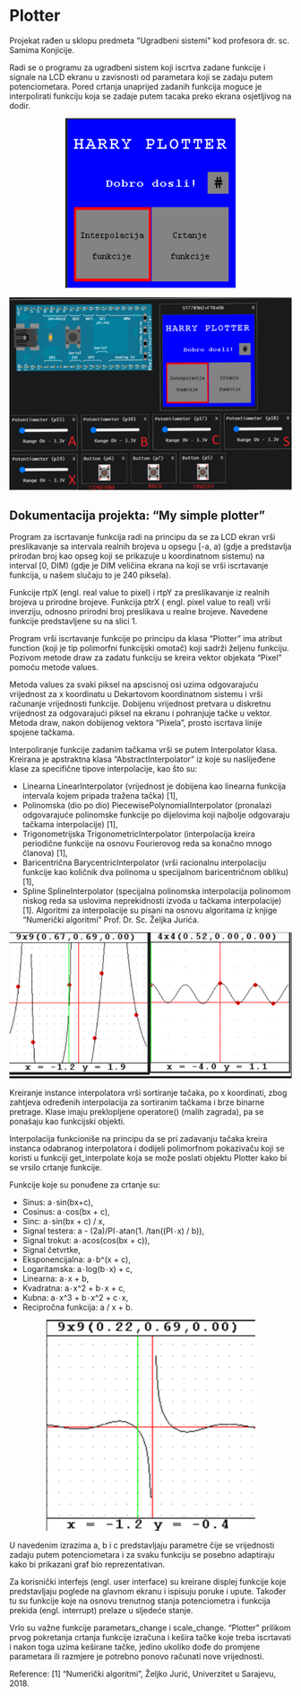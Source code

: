 # Plotter

Projekat rađen u sklopu predmeta "Ugradbeni sistemi" kod profesora dr. sc. Samima Konjicije.

Radi se o programu za ugradbeni sistem koji iscrtva zadane funkcije i signale na LCD ekranu u zavisnosti od parametara koji se zadaju putem potenciometara. Pored crtanja unaprijed zadanih funkcija moguce je interpolirati funkciju koja se zadaje putem tacaka preko ekrana osjetljivog na dodir.
<p align="center">
  <img src="images/main_page.png" alt="Main page"/>
</p>
<p align="center">
  <img src="images/user_interface.png" alt="User interface"/>
</p>


## Dokumentacija projekta: “My simple plotter”

Program za iscrtavanje funkcija radi na principu da se za LCD ekran vrši preslikavanje sa intervala realnih brojeva u opsegu \[-a, a) (gdje a predstavlja prirodan broj kao opseg koji se prikazuje u koordinatnom sistemu) na interval \[0, DIM) (gdje je DIM veličina ekrana na koji se vrši iscrtavanje funkcija, u našem slučaju to je 240 piksela).

Funkcije rtpX (engl. real value to pixel) i rtpY za preslikavanje iz realnih brojeva u prirodne brojeve.
Funkcija ptrX ( engl. pixel value to real) vrši inverziju, odnosno prirodni broj preslikava u realne brojeve. Navedene funkcije predstavljene su na slici 1.

Program vrši iscrtavanje funkcije po principu da klasa “Plotter” ima atribut function (koji je tip polimorfni funkcijski omotač) koji sadrži željenu funkciju. Pozivom metode draw za zadatu funkciju se kreira vektor objekata “Pixel” pomoću metode values.

Metoda values za svaki piksel na apscisnoj osi uzima odgovarajuću vrijednost za x koordinatu u Dekartovom koordinatnom sistemu i vrši računanje vrijednosti funkcije. Dobijenu vrijednost pretvara u diskretnu vrijednost za odgovarajući piksel na ekranu i pohranjuje tačke u vektor.
Metoda draw, nakon dobijenog vektora “Pixela”, prosto iscrtava linije spojene tačkama.


Interpoliranje funkcije zadanim tačkama vrši se putem Interpolator klasa. Kreirana je apstraktna klasa “AbstractInterpolator” iz koje su naslijeđene klase za specifične tipove interpolacije, kao što su:
* Linearna LinearInterpolator (vrijednost je dobijena kao linearna funkcija intervala kojem pripada tražena tačka) \[1],
* Polinomska (dio po dio) PiecewisePolynomialInterpolator (pronalazi odgovarajuće polinomske funkcije po dijelovima koji najbolje odgovaraju tačkama interpolacije) \[1],
* Trigonometrijska TrigonometricInterpolator (interpolacija kreira periodične funkcije na osnovu Fourierovog reda sa konačno mnogo članova) \[1],
* Baricentrična BarycentricInterpolator (vrši racionalnu interpolaciju funkcije kao količnik dva polinoma u specijalnom baricentričnom obliku) \[1],
* Spline SplineInterpolator (specijalna polinomska interpolacija polinomom niskog reda sa uslovima neprekidnosti izvoda u tačkama interpolacije) \[1].
Algoritmi za interpolacije su pisani na osnovu algoritama iz knjige “Numerički algoritmi” Prof. Dr. Sc. Željka Jurića.

<p align="center">
  <img src="images/interpolation_example.png" alt="Example of function interpolation"/>
</p>

Kreiranje instance interpolatora vrši sortiranje tačaka, po x koordinati, zbog zahtjeva određenih interpolacija za sortiranim tačkama i brze binarne pretrage. Klase imaju preklopljene operatore() (malih zagrada), pa se ponašaju kao funkcijski objekti.

Interpolacija funkcioniše na principu da se pri zadavanju tačaka kreira instanca odabranog interpolatora i dodijeli polimorfnom pokazivaču koji se koristi u funkciji get_interpolate koja se može poslati objektu Plotter kako bi se vrsilo crtanje funkcije.

Funkcije koje su ponuđene za crtanje su:
* Sinus: a۰sin(bx+c),
* Cosinus:  a۰cos(bx + c),
* Sinc: a۰sin(bx + c) / x,
* Signal testera: a - (2a)/PI۰atan(1. /tan((PI۰x) / b)),
* Signal trokut: a۰acos(cos(bx + c)),
* Signal četvrtke,
* Eksponencijalna: a۰b^(x + c),
* Logaritamska: a۰log(b۰x) + c,
* Linearna: a۰x + b,
* Kvadratna: a۰x^2 + b۰x + c,
* Kubna: a۰x^3 + b۰x^2 + c۰x,
* Recipročna funkcija: a / x + b.

<p align="center">
  <img src="images/function_example.png" alt="Example of a sinc function"/>
</p>

U navedenim izrazima a, b i c predstavljaju parametre čije se vrijednosti zadaju putem potenciometara i za svaku funkciju se posebno adaptiraju kako bi prikazani graf bio reprezentativan.

Za korisnički interfejs (engl. user interface) su kreirane displej funkcije koje predstavljaju poglede na glavnom ekranu i ispisuju poruke i upute. Također tu su funkcije koje na osnovu trenutnog stanja potenciometra i funkcija prekida (engl. interrupt) prelaze u sljedeće stanje.

Vrlo su važne funkcije parametars_change i scale_change. “Plotter” prilikom prvog pokretanja crtanja funkcije izračuna i kešira tačke koje treba iscrtavati i nakon toga uzima keširane tačke, jedino ukoliko dođe do promjene parametara ili razmjere je potrebno ponovo računati nove vrijednosti.



Reference:
[1] “Numerički algoritmi”, Željko Jurić, Univerzitet u Sarajevu, 2018.
